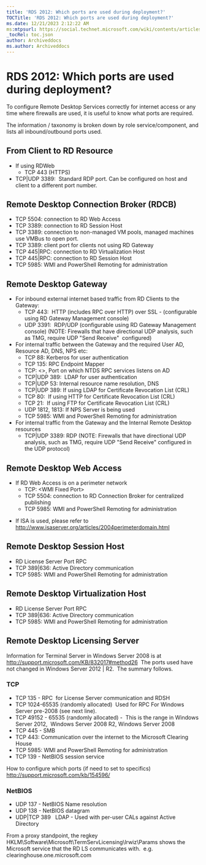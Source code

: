 ```yaml
---
title: 'RDS 2012: Which ports are used during deployment?'
TOCTitle: 'RDS 2012: Which ports are used during deployment?'
ms.date: 12/21/2023 2:12:22 AM
ms:mtpsurl: https://social.technet.microsoft.com/wiki/contents/articles/16164.rds-2012-which-ports-are-used-during-deployment.aspx
_tocRel: toc.json
author: Archiveddocs
ms.author: Archiveddocs
---
```

# RDS 2012: Which ports are used during deployment?

To configure Remote Desktop Services correctly for internet access or any time where firewalls are used, it is useful to know what ports are required.

The information / taxonomy is broken down by role service/component, and lists all inbound/outbound ports used.

## From Client to RD Resource

- If using RDWeb
  - TCP 443 (HTTPS)
- TCP|UDP 3389:  Standard RDP port. Can be configured on host and client to a different port number.

## Remote Desktop Connection Broker (RDCB)

- TCP 5504: connection to RD Web Access
- TCP 3389: connection to RD Session Host
- TCP 3389: connection to non-managed VM pools, managed machines use VMBus to open port.
- TCP 3389: client port for clients not using RD Gateway
- TCP 445|RPC: connection to RD Virtualization Host
- TCP 445|RPC: connection to RD Session Host
- TCP 5985: WMI and PowerShell Remoting for administration

## Remote Desktop Gateway

- For inbound external internet based traffic from RD Clients to the Gateway:
  - TCP 443:  HTTP (includes RPC over HTTP) over SSL - (configurable using RD Gateway Management console)
  - UDP 3391:  RDP/UDP (configurable using RD Gateway Management console) (NOTE: Firewalls that have directional UDP analysis, such as TMG, require UDP "Send Receive"  configured)
- For internal traffic between the Gateway and the required User AD, Resource AD, DNS, NPS etc:
  - TCP 88: Kerberos for user authentication
  - TCP 135: RPC Endpoint Mapper
  - TCP: \<\>, Port on which NTDS RPC services listens on AD
  - TCP|UDP 389:  LDAP for user authentication
  - TCP|UDP 53: Internal resource name resolution, DNS
  - TCP|UDP 389: If using LDAP for Certificate Revocation List (CRL)  
  - TCP 80:  If using HTTP for Certificate Revocation List (CRL)  
  - TCP 21:  If using FTP for Certificate Revocation List (CRL)  
  - UDP 1812, 1813: If NPS Server is being used
  - TCP 5985: WMI and PowerShell Remoting for administration
- For internal traffic from the Gateway and the Internal Remote Desktop resources
  - TCP|UDP 3389: RDP (NOTE: Firewalls that have directional UDP analysis, such as TMG, require UDP "Send Receive" configured in the UDP protocol)

## Remote Desktop Web Access

- If RD Web Access is on a perimeter network
  - TCP: \<WMI Fixed Port\>
  - TCP 5504: connection to RD Connection Broker for centralized publishing
  - TCP 5985: WMI and PowerShell Remoting for administration

<!-- -->

- If ISA is used, please refer to  <http://www.isaserver.org/articles/2004perimeterdomain.html>

## Remote Desktop Session Host

- RD License Server Port RPC
- TCP 389|636: Active Directory communication
- TCP 5985: WMI and PowerShell Remoting for administration

## Remote Desktop Virtualization Host

- RD License Server Port RPC
- TCP 389|636: Active Directory communication
- TCP 5985: WMI and PowerShell Remoting for administration

## Remote Desktop Licensing Server

Information for Terminal Server in Windows Server 2008 is at <http://support.microsoft.com/KB/832017#method26>  The ports used have not changed in Windows Server 2012 | R2.  The summary follows.

### TCP

- TCP 135 - RPC  for License Server communication and RDSH
- TCP 1024-65535 (randomly allocated)  Used for RPC For Windows Server pre-2008 (see next line).
- TCP 49152 - 65535 (randomly allocated) -  This is the range in Windows Server 2012,  Windows Server 2008 R2, Windows Server 2008
- TCP 445 - SMB
- TCP 443: Communication over the internet to the Microsoft Clearing House
- TCP 5985: WMI and PowerShell Remoting for administration
- TCP 139 - NetBIOS session service

How to configure which ports (if need to set to specifics) <http://support.microsoft.com/kb/154596/>

### NetBIOS

- UDP 137 - NetBIOS Name resolution
- UDP 138 - NetBIOS datagram
- UDP|TCP 389   LDAP - Used with per-user CALs against Active Directory

From a proxy standpoint, the regkey HKLM\Software\Microsoft\TermServLicensing\lrwiz\Params shows the Microsoft service that the RD LS communicates with.  e.g. clearinghouse.one.microsoft.com

 

